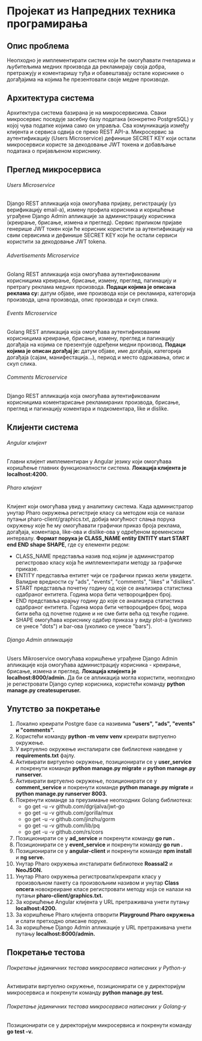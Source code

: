 # Пројекат из Напредних техника програмирања

## Опис проблема
Неопходно је имплементирати систем који ће омогућавати пчеларима и љубитељима медних производа да рекламирају своја добра, претражују и коментаришу туђа и обавештавају остале кориснике о догађајима на којима ће презентовати своје медне производе.

## Архитектура система
Архитектура система базирана је на микросервисима. Сваки микросервис поседује засебну базу података (конкретно PostgreSQL) у којој чува податке којима само он управља. Сва комуникација између клијента и сервиса одвија се преко REST API-а. Микросервис за аутентификацију (Users Microservice) дефинише SECRET KEY који остали микросервиси користе за декодовање JWT токена и добављање података о пријављеном кориснику.

## Преглед микросервиса

###### Users Microservice
Django REST апликација која омогућава пријаву, регистрацију (уз верификацију email-а), измену профила корисника и коришћење уграђене Django Admin апликације за администрацију корисника (креирање, брисање, измена и преглед). Сервис приликом пријаве генерише JWT токен који ће корисник користити за аутентификацију на свим сервисима и дефинише SECRET KEY који ће остали сервиси користити за декодовање JWT tokena.

###### Advertisements Microservice
Golang REST апликација која омогућава аутентификованим корисницима креирање, брисање, измену, преглед, пагинацију и претрагу реклама медних производа. **Подаци којима је описана реклама су:** датум објаве, име производа који се рекламира, категорија производа, цена производа, опис производа и скуп слика.

###### Events Microservice
Golang REST апликација која омогућава аутентификованим корисницима креирање, брисање, измену, преглед и пагинацију догађаја на којима се презентује одређени медни производ. **Подаци којима је описан догађај је:** датум објаве, име догађаја, категорија догађаја (сајам, манифестација...), период и место одржавања, опис и скуп слика.

###### Comments Microservice
Django REST апликација која омогућава аутентификованим корисницима коментарисање рекламираних производа, брисање, преглед и пагинацију коментара и подкоментара, like и dislike.

## Клијенти система

###### Angular клијент
Главни клијент имплементиран у Angular језику који омогућава коришћење главних функционалности система. **Локација клијента је localhost:4200.**

###### Pharo клијент
Клијент који омогућава увид у аналитику система. Када администратор унутар Pharo окружења регистријe класу са методом која се налази путањи pharo-client/graphics.txt, добија могућност слања порука окружењу које ће му омогућавати графички приказ броја реклама, догађаја, коментара, like-ова и dislike-ова у одређеном временском интервалу. **Формат порука је CLASS_NAME entity ENTITY start START end END shape SHAPE**, где су елементи редом:
- CLASS_NAME представља назив под којим је администратор регистровао класу која ће имплементирати методу за графичке приказе.
- ENTITY представља ентитет чији се графички приказ жели увидети. Валидне вредности су "ads", "events", "comments", "likes" и "dislikes".
- START представља почетну годину од које се анализира статистика одабраног ентитета. Година мора бити четвороцифрен број.
- END представља крајњу годину до које се анализира статистика одабраног ентитета. Година мора бити четвороцифрен број, мора бити већа од почетне године и не сме бити већа од текуће године.
- SHAPE омогућава кориснику одабир приказа у виду plot-а (уколико се унесе "dots") и bar-ова (уколико се унесе "bars").

###### Django Admin апликација
Users Mikroservice омогућава коришћење уграђене Django Admin апликације која омогућава администрацију корисника - креирање, брисање, измена и преглед. **Локација клијента је localhost:8000/admin.** Да би се апликација могла користити, неопходно је регистровати Django супер корисника, користећи команду **python manage.py createsuperuser.**

## Упутство за покретање
1. Локално креирати Postgre базе са називима **"users", "ads", "events" и "comments".**
2. Користећи команду **python -m venv venv** креирати виртуелно окружење.
3. У виртуелно окружење инсталирати све библиотеке наведене у **requirements.txt** фајлу.
4. Активирати виртуелно окружење, позиционирати се у **user_service** и покренути команде **python manage.py migrate** и **python manage.py runserver.**
5. Активирати виртуелно окружење, позиционирати се у **comment_service** и покренути команде **python manage.py migrate** и **python manage.py runserver 8003.**
6. Покренути команде за преузимање неопходних Golang библиотека:
    - go get -u -v github.com/dgrijalva/jwt-go
    - go get -u -v github.com/gorilla/mux
    - go get -u -v github.com/jinzhu/gorm
    - go get -u -v github.com/lib/pq
    - go get -u -v github.com/rs/cors
7. Позиционирати се у **ad_service** и покренути команду **go run .**
8. Позиционирати се у **event_service** и покренути команду **go run .**
9. Позиционирати се у **angular-client** и покренути команде **npm install** и **ng serve.**
10. Унутар Pharo окружења инсталирати библиотеке **Roassal2** и **NeoJSON.**
11. Унутар Pharo окружења регистровати/креирати класу у произвољном пакету са произвољним називом и унутар **Class опсега** новокреиране класе регистровати методу која се налази на путањи **pharo-client/graphics.txt.**
12. За коришћење Angular клијента у URL претраживача унети путању **localhost:4200.**
13. За коришћење Pharo клијента отворити **Playground Pharo окружења** и слати претходно описане поруке.
14. За коришћење Django Admin апликације у URL претраживача унети путању **localhost:8000/admin.**

## Покретање тестова

###### Покретање јединичних тестова микросервиса написаних у Python-у
Активирати виртуелно окружење, позиционирати се у директоријум микросервиса и покренути команду **python manage.py test.**

###### Покретање јединичних тестова микросервиса написаних у Golang-у
Позиционирати се у директоријум микросервиса и покренути команду **go test -v.**
